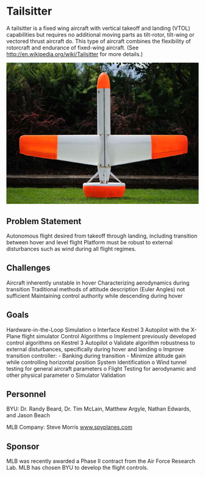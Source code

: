 # Tailsitter

A tailsitter is a fixed wing aircraft with vertical takeoff and landing (VTOL) capabilities but requires no additional moving parts as tilt-rotor, tilt-wing or vectored thrust aircraft do. This type of aircraft combines the flexibility of rotorcraft and endurance of fixed-wing aircraft. (See http://en.wikipedia.org/wiki/Tailsitter for more details.)

![](assets/tailsitter/tailsitter.jpg)

## Problem Statement

Autonomous flight desired from takeoff through landing, including transition between hover and level flight
Platform must be robust to external disturbances such as wind during all flight regimes.

## Challenges

Aircraft inherently unstable in hover
Characterizing aerodynamics during transition
Traditional methods of attitude description (Euler Angles) not sufficient
Maintaining control authority while descending during hover

## Goals

Hardware-in-the-Loop Simulation o Interface Kestrel 3 Autopilot with the X-Plane flight simulator
Control Algorithms o Implement previously developed control algorithms on Kestrel 3 Autopilot o Validate algorithm robustness to external disturbances, specifically during hover and landing o Improve transition controller: - Banking during transition - Minimize altitude gain while controlling horizontal position
System Identification o Wind tunnel testing for general aircraft parameters o Flight Testing for aerodynamic and other physical parameter o Simulator Validation

## Personnel

BYU: Dr. Randy Beard, Dr. Tim McLain, Matthew Argyle, Nathan Edwards, and Jason Beach

MLB Company: Steve Morris www.spyplanes.com

## Sponsor

MLB was recently awarded a Phase II contract from the Air Force Research Lab. MLB has chosen BYU to develop the flight controls.

